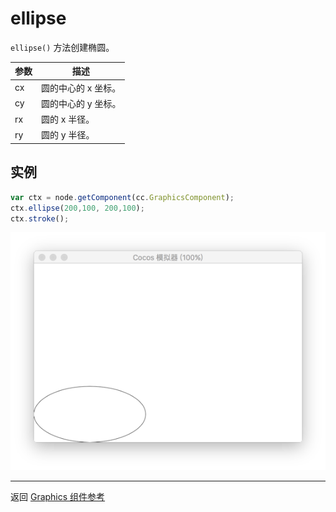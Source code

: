 # ellipse

`ellipse()` 方法创建椭圆。

| 参数 |   描述
| -------------- | ----------- |
|cx | 圆的中心的 x 坐标。
|cy | 圆的中心的 y 坐标。
|rx | 圆的 x 半径。
|ry | 圆的 y 半径。

## 实例

```javascript
var ctx = node.getComponent(cc.GraphicsComponent);
ctx.ellipse(200,100, 200,100);
ctx.stroke();
```

<a href="ellipse.png"><img src="ellipse.png"></a>

<hr>

返回 [Graphics 组件参考](../graphics.md)
